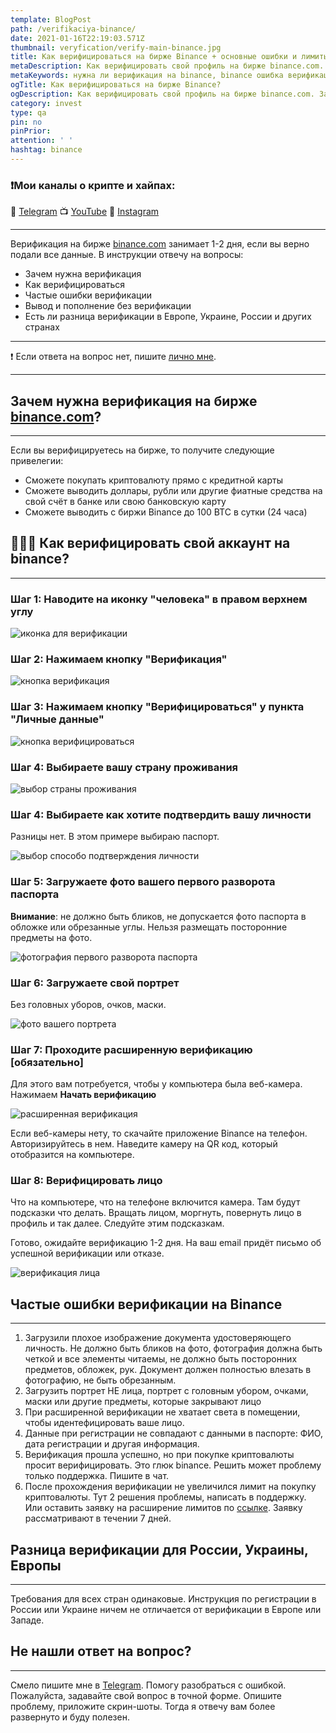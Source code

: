 ```yaml
---
template: BlogPost
path: /verifikaciya-binance/
date: 2021-01-16T22:19:03.571Z
thumbnail: veryfication/verify-main-binance.jpg
title: Как верифицироваться на бирже Binance + основные ошибки и лимиты
metaDescription: Как верифицировать свой профиль на бирже binance.com. Зачем это нужно и на что влияет верификация. Как пополнить и вывести баланс с Binance без верификации, какие лимиты? Основные ошибки верификации на binance
metaKeywords: нужна ли верификация на binance, binance ошибка верификации, binance вывод средств без верификации, binance верификация, binance без верификации, как пройти верификацию на binance, как пополнить binance без верификации
ogTitle: Как верифицироваться на бирже Binance?
ogDescription: Как верифицировать свой профиль на бирже binance.com. Зачем это нужно и на что влияет верификация. Разбор основных ошибок при верификации личности
category: invest
type: qa
pin: no
pinPrior: 
attention: ' '
hashtag: binance
---
```

### ❗️Мои каналы о крипте и хайпах: 
📱 [Telegram](https://t.me/pyromidinvest) 
📺 [YouTube](https://www.youtube.com/channel/UCc7s-9Ki7Is7YbCPpWzPcFw) 
🤳 [Instagram](https://instagram.com/pyromidi)
***

Верификация на бирже [binance.com](http://binance.com) занимает 1-2 дня, если вы верно подали все данные. В инструкции отвечу на вопросы:

- Зачем нужна верификация
- Как верифицироваться
- Частые ошибки верификации
- Вывод и пополнение без верификации
- Есть ли разница верификации в Европе, Украине, России и других странах

***

❗️ Если ответа на вопрос нет, пишите [лично мне](https://t.me/girlwithbun).

***

## Зачем нужна верификация на бирже [binance.com](http://binance.com)?
***
Если вы верифицируетесь на бирже, то получите следующие привелегии:

- Сможете покупать криптовалюту прямо с кредитной карты
- Сможете выводить доллары, рубли или другие фиатные средства на свой счёт в банке или свою банковскую карту
- Сможете выводить с биржи Binance до 100 BTC в сутки (24 часа)

## 🧔👩‍🦰 Как верифицировать свой аккаунт на binance?
***

### Шаг 1: Наводите на иконку "человека" в правом верхнем углу

![иконка для верификации](bin-ver-man.jpg)

### Шаг 2: Нажимаем кнопку "Верификация"

![кнопка верификация](bin-ver-ver-button.jpg)

### Шаг 3: Нажимаем кнопку "Верифицироваться" у пункта "Личные данные"

![кнопка верифицироваться](bin-ver-ver-button-end.jpg)

### Шаг 4: Выбираете вашу страну проживания

![выбор страны проживания](bin-ver-country.jpg)

### Шаг 4: Выбираете как хотите подтвердить вашу личности

Разницы нет. В этом примере выбираю паспорт.

![выбор способо подтверждения личности](bin-ver-ind-ver.jpg)

### Шаг 5: Загружаете фото вашего первого разворота паспорта

**Внимание**: не должно быть бликов, не допускается фото паспорта в обложке или обрезанные углы. Нельзя размещать посторонние предметы на фото.

![фотография первого разворота паспорта](bin-ver-pass-ph.jpg)

### Шаг 6: Загружаете свой портрет

Без головных уборов, очков, маски.

![фото вашего портрета](bin-ver-portere-ph.jpg)

### Шаг 7: Проходите расширенную верификацию [обязательно]

Для этого вам потребуется, чтобы у компьютера была веб-камера. Нажимаем **Начать верификацию**

![расширенная верификация](bin-ver-full.jpg)

Если веб-камеры нету, то скачайте приложение Binance на телефон. Авторизируйтесь в нем. Наведите камеру на QR код, который отобразится на компьютере.

### Шаг 8: Верифицировать лицо

Что на компьютере, что на телефоне включится камера. Там будут подсказки что делать. Вращать лицом, моргнуть, повернуть лицо в профиль и так далее. Следуйте этим подсказкам.

Готово, ожидайте верификацию 1-2 дня. На ваш email придёт письмо об успешной верификации или отказе.

![верификация лица](bin-ver-face-end.jpg)

## Частые ошибки верификации на Binance
***
1. Загрузили плохое изображение документа удостоверяющего личность. Не должно быть бликов на фото, фотография должна быть четкой и все элементы читаемы, не должно быть посторонних предметов, обложек, рук. Документ должен полностью влезать в фотографию, не быть обрезанным.
2. Загрузить портрет НЕ лица, портрет с головным убором, очками, маски или другие предметы, которые закрывают лицо
3. При расширенной верификации не хватает света в помещении, чтобы идентефицировать ваше лицо.
4. Данные при регистрации не совпадают с данными в паспорте: ФИО, дата регистрации и другая информация.
5. Верификация прошла успешно, но при покупке криптовалюты просит верифицировать. Это глюк binance. Решить может проблему только поддержка. Пишите в чат.
6. После прохождения верификации не увеличился лимит на покупку криптовалюты. Тут 2 решения проблемы, написать в поддержку. Или оставить заявку на расширение лимитов по [ссылке](https://docs.google.com/forms/d/e/1FAIpQLSfv0XXLUr9XDkEu_2EoGHRUegorPqGJbQv93ZfdwhX21kmFRg/viewform). Заявку рассматривают в течении 7 дней.

## Разница верификации для России, Украины, Европы
***
Требования для всех стран одинаковые. Инструкция по регистрации в России или Украине ничем не отличается от верификации в Европе или Западе.

## Не нашли ответ на вопрос?
***
Смело пишите мне в [Telegram](https://t.me/girlwithbun). Помогу разобраться с ошибкой. Пожалуйста, задавайте свой вопрос в точной форме. Опишите проблему, приложите скрин-шоты. Тогда я отвечу вам более развернуто и буду полезен.
